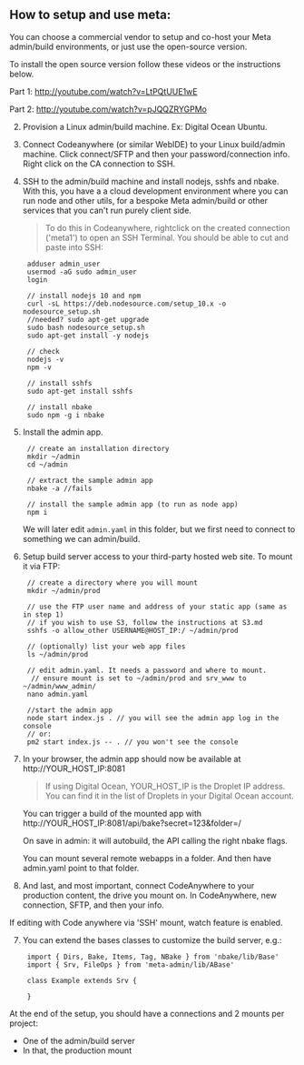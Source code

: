 ## How to setup and use meta:

You can choose a commercial vendor to setup and co-host your Meta admin/build environments, or just use the open-source version.

To install the open source version follow these videos or the instructions below.

Part 1: http://youtube.com/watch?v=LtPQtUUE1wE

Part 2: http://youtube.com/watch?v=pJQQZRYGPMo


2. Provision a Linux admin/build machine. Ex: Digital Ocean Ubuntu.

1. Connect Codeanywhere (or similar WebIDE) to your Linux build/admin machine. Click connect/SFTP and then your password/connection info.
Right click on the CA connection to SSH.


3. SSH to the admin/build machine and install nodejs, sshfs and nbake. With this, you have a a cloud development environment where you can run node and other utils, for a bespoke Meta admin/build or other services that you can't run purely client side.

	> To do this in Codeanywhere, rightclick on the created connection ('meta1') to open an SSH Terminal. You should be able to cut and paste into SSH:

        adduser admin_user
        usermod -aG sudo admin_user
        login

        // install nodejs 10 and npm
        curl -sL https://deb.nodesource.com/setup_10.x -o nodesource_setup.sh
        //needed? sudo apt-get upgrade
        sudo bash nodesource_setup.sh
        sudo apt-get install -y nodejs

        // check
        nodejs -v
        npm -v

        // install sshfs
        sudo apt-get install sshfs

        // install nbake
        sudo npm -g i nbake

4. Install the admin app.

        // create an installation directory
        mkdir ~/admin
        cd ~/admin

        // extract the sample admin app
        nbake -a //fails

        // install the sample admin app (to run as node app)
        npm i

	We will later edit `admin.yaml` in this folder, but we first need to connect to something we can admin/build.

5. Setup build server access to your third-party hosted web site. To mount it via FTP:

        // create a directory where you will mount
        mkdir ~/admin/prod

        // use the FTP user name and address of your static app (same as in step 1)
        // if you wish to use S3, follow the instructions at S3.md
        sshfs -o allow_other USERNAME@HOST_IP:/ ~/admin/prod

        // (optionally) list your web app files
        ls ~/admin/prod

        // edit admin.yaml. It needs a password and where to mount.
         // ensure mount is set to ~/admin/prod and srv_www to ~/admin/www_admin/
        nano admin.yaml

        //start the admin app
        node start index.js . // you will see the admin app log in the console
        // or:
        pm2 start index.js -- . // you won't see the console


6. In your browser, the admin app should now be available at http://YOUR_HOST_IP:8081

	> If using Digital Ocean, YOUR_HOST_IP is the Droplet IP address. You can find it in the list of Droplets in your Digital Ocean account.

	You can trigger a build of the mounted app with http://YOUR_HOST_IP:8081/api/bake?secret=123&folder=/

	On save in admin: it will autobuild, the API calling the right nbake flags.

	You can mount several remote webapps in a folder. And then have admin.yaml point to that folder.

7. And last, and most important, connect CodeAnywhere to your production content, the drive you mount on. In CodeAnywhere, new connection, SFTP, and then your info.

If editing with Code anywhere via 'SSH' mount, watch feature is enabled.

7. You can extend the bases classes to customize the build server, e.g.:

		import { Dirs, Bake, Items, Tag, NBake } from 'nbake/lib/Base'
		import { Srv, FileOps } from 'meta-admin/lib/ABase'

		class Example extends Srv {

		}


At the end of the setup, you should have a connections and 2 mounts per project:
- One of the admin/build server
- In that, the production mount